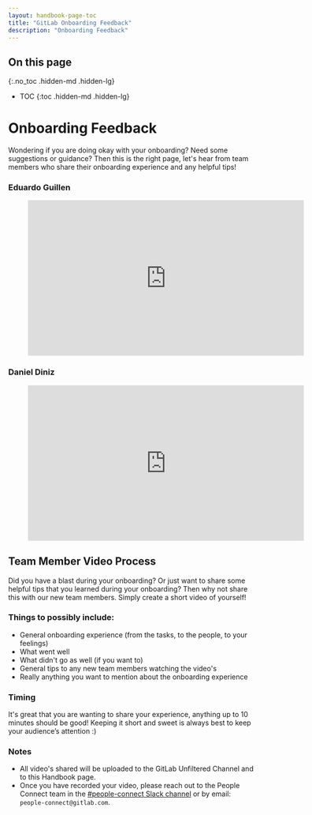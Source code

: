 ```yaml
---
layout: handbook-page-toc
title: "GitLab Onboarding Feedback"
description: "Onboarding Feedback"
---
```


## On this page
{:.no_toc .hidden-md .hidden-lg}

- TOC
{:toc .hidden-md .hidden-lg}

# Onboarding Feedback 

Wondering if you are doing okay with your onboarding? Need some suggestions or guidance? Then this is the right page, let's hear from team members who share their onboarding experience and any helpful tips! 

### Eduardo Guillen

<!-- blank line -->
<figure class="video_container">
  <iframe width="560" height="315" src="https://www.youtube.com/embed/E0Lj_JhXzy0" title="YouTube video player" frameborder="0" allow="accelerometer; autoplay; clipboard-write; encrypted-media; gyroscope; picture-in-picture" allowfullscreen></iframe>
</figure>
<!-- blank line -->

### Daniel Diniz

<!-- blank line -->
<figure class="video_container">
  <iframe width="560" height="315" src="https://www.youtube.com/embed/vVe2UhSgkQc" title="YouTube video player" frameborder="0" allow="accelerometer; autoplay; clipboard-write; encrypted-media; gyroscope; picture-in-picture" allowfullscreen></iframe>
</figure>
<!-- blank line -->


## Team Member Video Process

Did you have a blast during your onboarding? Or just want to share some helpful tips that you learned during your onboarding? Then why not share this with our new team members. Simply create a short video of yourself! 

### Things to possibly include:

- General onboarding experience (from the tasks, to the people, to your feelings)
- What went well
- What didn't go as well (if you want to)
- General tips to any new team members watching the video's
- Really anything you want to mention about the onboarding experience

### Timing

It's great that you are wanting to share your experience, anything up to 10 minutes should be good! Keeping it short and sweet is always best to keep your audience’s attention :)  

### Notes

- All video's shared will be uploaded to the GitLab Unfiltered Channel and to this Handbook page. 
- Once you have recorded your video, please reach out to the People Connect team in the [#people-connect Slack channel](https://gitlab.slack.com/archives/C02360SQQFR) or by email: `people-connect@gitlab.com`. 

